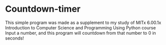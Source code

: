 # Countdown-timer
This simple program was made as a supplement to my study of MITx 6.00.1x Introduction to Computer Science and Programming Using Python course
Input a number, and this program will countdown from that number to 0 in seconds!
